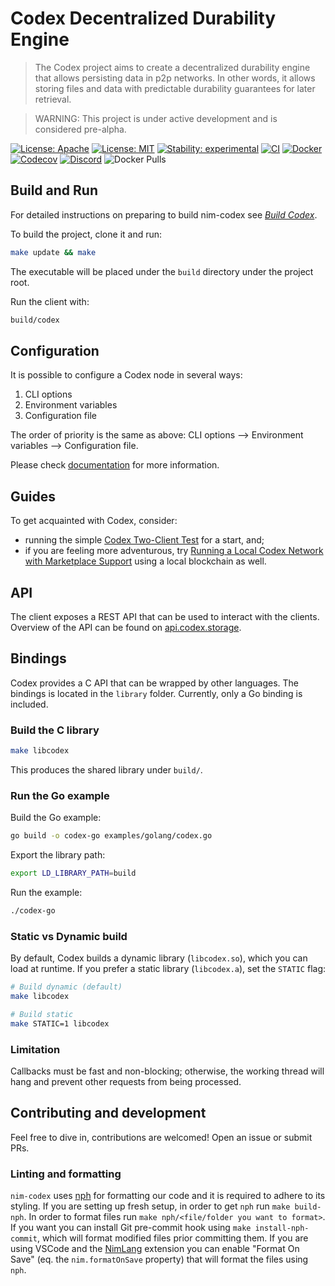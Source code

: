 # Codex Decentralized Durability Engine

> The Codex project aims to create a decentralized durability engine that allows persisting data in p2p networks. In other words, it allows storing files and data with predictable durability guarantees for later retrieval.

> WARNING: This project is under active development and is considered pre-alpha.

[![License: Apache](https://img.shields.io/badge/License-Apache%202.0-blue.svg)](https://opensource.org/licenses/Apache-2.0)
[![License: MIT](https://img.shields.io/badge/License-MIT-blue.svg)](https://opensource.org/licenses/MIT)
[![Stability: experimental](https://img.shields.io/badge/stability-experimental-orange.svg)](#stability)
[![CI](https://github.com/codex-storage/nim-codex/actions/workflows/ci.yml/badge.svg?branch=master)](https://github.com/codex-storage/nim-codex/actions/workflows/ci.yml?query=branch%3Amaster)
[![Docker](https://github.com/codex-storage/nim-codex/actions/workflows/docker.yml/badge.svg?branch=master)](https://github.com/codex-storage/nim-codex/actions/workflows/docker.yml?query=branch%3Amaster)
[![Codecov](https://codecov.io/gh/codex-storage/nim-codex/branch/master/graph/badge.svg?token=XFmCyPSNzW)](https://codecov.io/gh/codex-storage/nim-codex)
[![Discord](https://img.shields.io/discord/895609329053474826)](https://discord.gg/CaJTh24ddQ)
![Docker Pulls](https://img.shields.io/docker/pulls/codexstorage/nim-codex)


## Build and Run

For detailed instructions on preparing to build nim-codex see [*Build Codex*](https://docs.codex.storage/learn/build).

To build the project, clone it and run:

```bash
make update && make
```

The executable will be placed under the `build` directory under the project root.

Run the client with:

```bash
build/codex
```

## Configuration

It is possible to configure a Codex node in several ways:
 1. CLI options
 2. Environment variables
 3. Configuration file

The order of priority is the same as above: CLI options --> Environment variables --> Configuration file.

Please check [documentation](https://docs.codex.storage/learn/run#configuration) for more information.

## Guides

To get acquainted with Codex, consider:
* running the simple [Codex Two-Client Test](https://docs.codex.storage/learn/local-two-client-test) for a start, and;
* if you are feeling more adventurous, try [Running a Local Codex Network with Marketplace Support](https://docs.codex.storage/learn/local-marketplace) using a local blockchain as well.

## API

The client exposes a REST API that can be used to interact with the clients. Overview of the API can be found on [api.codex.storage](https://api.codex.storage).

## Bindings

Codex provides a C API that can be wrapped by other languages. The bindings is located in the `library` folder.
Currently, only a Go binding is included.

### Build the C library

```bash
make libcodex
```

This produces the shared library under `build/`.

### Run the Go example

Build the Go example:

```bash
go build -o codex-go examples/golang/codex.go
```

Export the library path:

```bash
export LD_LIBRARY_PATH=build
```

Run the example:

```bash
./codex-go
```

### Static vs Dynamic build

By default, Codex builds a dynamic library (`libcodex.so`), which you can load at runtime.
If you prefer a static library (`libcodex.a`), set the `STATIC` flag:

```bash
# Build dynamic (default)
make libcodex

# Build static
make STATIC=1 libcodex
```

### Limitation

Callbacks must be fast and non-blocking; otherwise, the working thread will hang and prevent other requests from being processed.

## Contributing and development

Feel free to dive in, contributions are welcomed! Open an issue or submit PRs.

### Linting and formatting

`nim-codex` uses [nph](https://github.com/arnetheduck/nph) for formatting our code and it is required to adhere to its styling.
If you are setting up fresh setup, in order to get `nph` run `make build-nph`.
In order to format files run `make nph/<file/folder you want to format>`. 
If you want you can install Git pre-commit hook using `make install-nph-commit`, which will format modified files prior committing them. 
If you are using VSCode and the [NimLang](https://marketplace.visualstudio.com/items?itemName=NimLang.nimlang) extension you can enable "Format On Save" (eq. the `nim.formatOnSave` property) that will format the files using `nph`.
